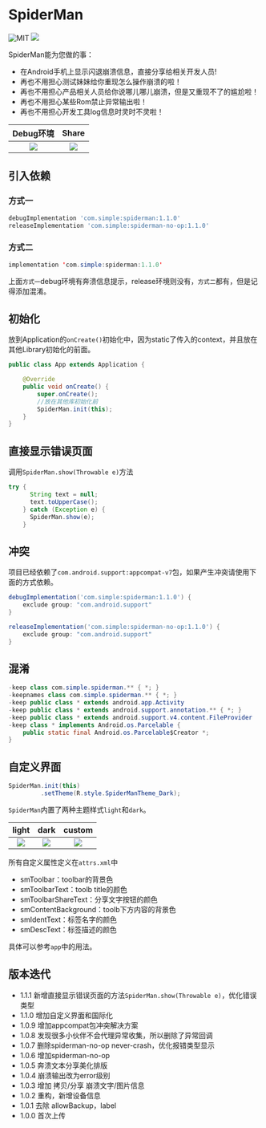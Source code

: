 # SpiderMan

![MIT](https://img.shields.io/badge/license-MIT-blue.svg)	![](https://img.shields.io/badge/JCenter-1.1.0-blue.svg)


SpiderMan能为您做的事：

* 在Android手机上显示闪退崩溃信息，直接分享给相关开发人员!
* 再也不用担心测试妹妹给你重现怎么操作崩溃的啦！
* 再也不用担心产品相关人员给你说哪儿哪儿崩溃，但是又重现不了的尴尬啦！
* 再也不用担心某些Rom禁止异常输出啦！
* 再也不用担心开发工具log信息时灵时不灵啦！

|                      Debug环境                       |                        Share                         |
| :--------------------------------------------------: | :--------------------------------------------------: |
| ![](https://i.loli.net/2019/02/24/5c726eacdd5b4.png) | ![](https://i.loli.net/2019/02/24/5c726ecdedd97.png) |

## 引入依赖

### 方式一

```groovy
debugImplementation 'com.simple:spiderman:1.1.0'
releaseImplementation 'com.simple:spiderman-no-op:1.1.0'
```

### 方式二

```java
implementation 'com.simple:spiderman:1.1.0'
```

上面`方式一`debug环境有奔溃信息提示，release环境则没有，`方式二`都有，但是记得添加混淆。

## 初始化

放到Application的`onCreate()`初始化中，因为static了传入的context，并且放在其他Library初始化的前面。

```java
public class App extends Application {

    @Override
    public void onCreate() {
        super.onCreate();
        //放在其他库初始化前
        SpiderMan.init(this);
    }
}
```

## 直接显示错误页面

调用`SpiderMan.show(Throwable e)`方法

```java
try {
      String text = null;
      text.toUpperCase();
    } catch (Exception e) {
      SpiderMan.show(e);
    }
```

## 冲突

项目已经依赖了`com.android.support:appcompat-v7`包，如果产生冲突请使用下面的方式依赖。

```groovy
debugImplementation('com.simple:spiderman:1.1.0') {
    exclude group: "com.android.support"
}

releaseImplementation('com.simple:spiderman-no-op:1.1.0') {
    exclude group: "com.android.support"
}
```

## 混淆

```java
-keep class com.simple.spiderman.** { *; }
-keepnames class com.simple.spiderman.** { *; }
-keep public class * extends android.app.Activity
-keep public class * extends android.support.annotation.** { *; }
-keep public class * extends android.support.v4.content.FileProvider
-keep class * implements Android.os.Parcelable {
    public static final Android.os.Parcelable$Creator *;
}
```

## 自定义界面

```java
SpiderMan.init(this)
         .setTheme(R.style.SpiderManTheme_Dark);
```

`SpiderMan`内置了两种主题样式`light`和`dark`。

|                        light                         |                         dark                         |                        custom                        |
| :--------------------------------------------------: | :--------------------------------------------------: | :--------------------------------------------------: |
| ![](https://i.loli.net/2019/02/24/5c726ef04a909.png) | ![](https://i.loli.net/2019/02/24/5c726f0dc7159.png) | ![](https://i.loli.net/2019/02/24/5c72a0f278b9b.png) |

所有自定义属性定义在`attrs.xml`中

* smToolbar：toolbar的背景色
* smToolbarText：toolb title的颜色
* smToolbarShareText：分享文字按钮的颜色
* smContentBackground：toolb下方内容的背景色
* smIdentText：标签名字的颜色
* smDescText：标签描述的颜色

具体可以参考`app`中的用法。

## 版本迭代

* 1.1.1 新增直接显示错误页面的方法`SpiderMan.show(Throwable e)`，优化错误类型
* 1.1.0  增加自定义界面和国际化
* 1.0.9 增加appcompat包冲突解决方案
* 1.0.8 发现很多小伙伴不会代理异常收集，所以删除了异常回调
* 1.0.7 删除spiderman-no-op never-crash，优化报错类型显示
* 1.0.6 增加spiderman-no-op
* 1.0.5 奔溃文本分享美化排版
* 1.0.4 崩溃输出改为error级别
* 1.0.3 增加 拷贝/分享 崩溃文字/图片信息
* 1.0.2 重构，新增设备信息
* 1.0.1 去除 allowBackup，label
* 1.0.0 首次上传

